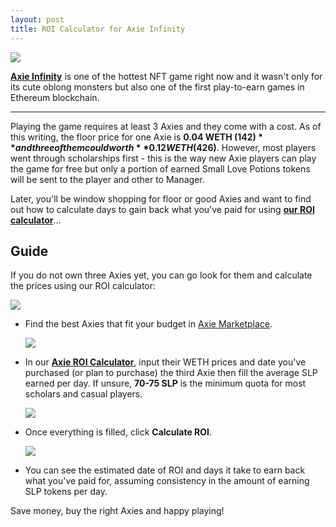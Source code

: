 ```yaml
---
layout: post
title: ROI Calculator for Axie Infinity
---
```


![](/assets/20211012_142643_axie-infinity-1200x600.jpg)

[**Axie Infinity**](https://axieinfinity.com/) is one of the hottest NFT game right now and it wasn't only for its cute oblong monsters but also one of the first play-to-earn games in Ethereum blockchain.

---

Playing the game requires at least 3 Axies and they come with a cost. As of this writing, the floor price for one Axie is **0.04 WETH ($142)** and three of them could worth **0.12 WETH ($426)**. However, most players went through scholarships first - this is the way new Axie players can play the game for free but only a portion of earned Small Love Potions tokens will be sent to the player and other to Manager.

Later, you'll be window shopping for floor or good Axies and want to find out how to calculate days to gain back what you've paid for using [**our ROI calculator**](https://frvfrvr.github.io/axie/axie/)...

## Guide

If you do not own three Axies yet, you can go look for them and calculate the prices using our ROI calculator:

![](/assets/20211012_134341_axie_quote.png)

* Find the best Axies that fit your budget in [Axie Marketplace](https://marketplace.axieinfinity.com/axie). 

  ![](/assets/20211012_134852_roi_calc.png)
* In our [**Axie ROI Calculator**](https://frvfrvr.github.io/axie/axie), input their WETH prices and date you've purchased (or plan to purchase) the third Axie then fill the average SLP earned per day. If unsure, **70-75 SLP** is the minimum quota for most scholars and casual players.

  ![](/assets/20211012_135904_roi_calc2.png)
* Once everything is filled, click **Calculate ROI**.

  ![](/assets/20211012_140120_roi_calc3.png)
* You can see the estimated date of ROI and days it take to earn back what you've paid for, assuming consistency in the amount of earning SLP tokens per day.


Save money, buy the right Axies and happy playing!
